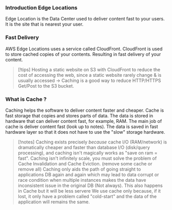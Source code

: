 ### Introduction Edge Locations

Edge Location is the Data Center used to deliver content fast to your users.
It is the site that is nearest your user.

### Fast Delivery

AWS Edge Locations uses a service called CloudFront.
CloudFront is used to store cached copies of your contents.
Resulting in fast delivery of your content.

> [!tips]
> Hosting a static website on S3 with CloudFront to reduce the cost of accessing the web, since a static website rarely change & is usually accessed -> Caching is a good way to reduce HTTP/HTTPS Get/Post to the S3 bucket.

### What is Cache ? 

Caching helps the software to deliver content faster and cheaper.
Cache is fast storage that copies and stores parts of data.
The data is stored in hardware that can deliver content fast, for example, RAM. 
The main job of cache is deliver content fast (look up to notes).
The data is saved in fast hardware layer so that it does not have to use the "slow" storage hardware.

> [!notes]
> Caching exists precisely _because_ cache I/O (RAM/network) is dramatically cheaper and faster than database I/O (disk/query processing), and caching isn't magically works as "save on ram = fast". 
> Caching isn't infinitely scale, you must solve the problem of Cache Invalidation and Cache Eviction. (remove some cache or remove all)
> Caching only aids the path of going straight to applications DB again and again which may lead to data corrupt or race condition when multiple instances makes the data have inconsistent issue in the original DB (Not always). This also happens in Cache but it will be less servere 
> We use cache only because, if it lost, it only have a problem called "cold-start" and the data of the application will remains the same.

